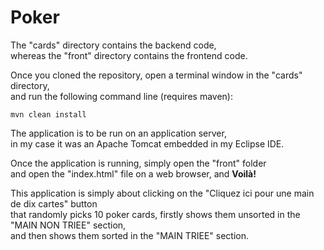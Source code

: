 # Poker
The "cards" directory contains the backend code,</br>
whereas the "front" directory contains the frontend code.</br>

Once you cloned the repository, open a terminal window in the "cards" directory,</br>
and run the following command line (requires maven):</br>

`mvn clean install`

The application is to be run on an application server,</br>
in my case it was an Apache Tomcat embedded in my Eclipse IDE.</br>

Once the application is running, simply open the "front" folder</br>
and open the "index.html" file on a web browser, and **Voilà!**</br>

This application is simply about clicking on the "Cliquez ici pour une main de dix cartes" button</br>
that randomly picks 10 poker cards, firstly shows them unsorted in the "MAIN NON TRIEE" section,</br>
and then shows them sorted in the "MAIN TRIEE" section.
